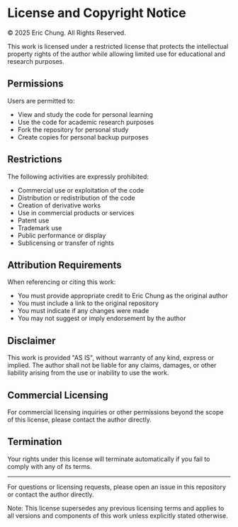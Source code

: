 # License and Copyright Notice

© 2025 Eric Chung. All Rights Reserved.

This work is licensed under a restricted license that protects the intellectual property rights of the author while allowing limited use for educational and research purposes.

## Permissions

Users are permitted to:
- View and study the code for personal learning
- Use the code for academic research purposes
- Fork the repository for personal study
- Create copies for personal backup purposes

## Restrictions

The following activities are expressly prohibited:
- Commercial use or exploitation of the code
- Distribution or redistribution of the code
- Creation of derivative works
- Use in commercial products or services
- Patent use
- Trademark use
- Public performance or display
- Sublicensing or transfer of rights

## Attribution Requirements

When referencing or citing this work:
- You must provide appropriate credit to Eric Chung as the original author
- You must include a link to the original repository
- You must indicate if any changes were made
- You may not suggest or imply endorsement by the author

## Disclaimer

This work is provided "AS IS", without warranty of any kind, express or implied. The author shall not be liable for any claims, damages, or other liability arising from the use or inability to use the work.

## Commercial Licensing

For commercial licensing inquiries or other permissions beyond the scope of this license, please contact the author directly.

## Termination

Your rights under this license will terminate automatically if you fail to comply with any of its terms.

---

For questions or licensing requests, please open an issue in this repository or contact the author directly.

Note: This license supersedes any previous licensing terms and applies to all versions and components of this work unless explicitly stated otherwise.
